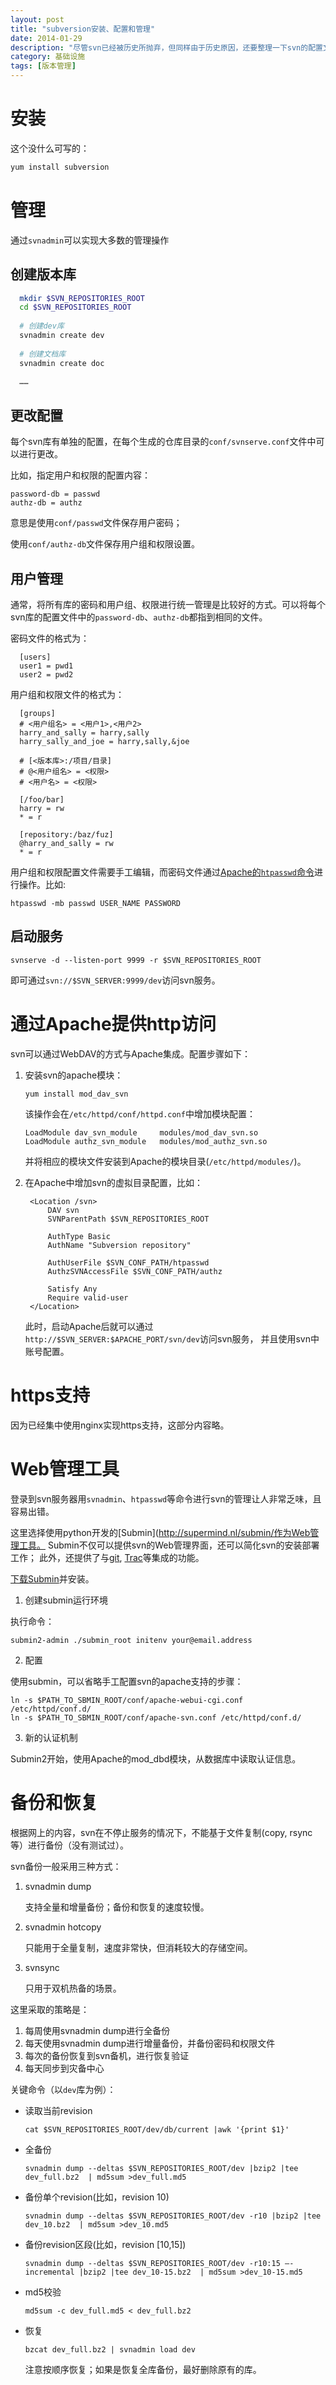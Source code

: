 ```yaml
---
layout: post
title: "subversion安装、配置和管理"
date: 2014-01-29
description: "尽管svn已经被历史所抛弃，但同样由于历史原因，还要整理一下svn的配置文档。"
category: 基础设施
tags: [版本管理]
---
```


# 安装

这个没什么可写的：

```bash
yum install subversion
```



# 管理

通过`svnadmin`可以实现大多数的管理操作

## 创建版本库

```bash
  mkdir $SVN_REPOSITORIES_ROOT
  cd $SVN_REPOSITORIES_ROOT
  
  # 创建dev库
  svnadmin create dev
  
  # 创建文档库
  svnadmin create doc
  
  ……
```

## 更改配置

每个svn库有单独的配置，在每个生成的仓库目录的`conf/svnserve.conf`文件中可以进行更改。

比如，指定用户和权限的配置内容：

```
password-db = passwd
authz-db = authz
```
意思是使用`conf/passwd`文件保存用户密码；

使用`conf/authz-db`文件保存用户组和权限设置。

## 用户管理

通常，将所有库的密码和用户组、权限进行统一管理是比较好的方式。可以将每个svn库的配置文件中的`password-db`、`authz-db`都指到相同的文件。

密码文件的格式为：

```
  [users]
  user1 = pwd1
  user2 = pwd2
```

用户组和权限文件的格式为：

```
  [groups]
  # <用户组名> = <用户1>,<用户2>
  harry_and_sally = harry,sally
  harry_sally_and_joe = harry,sally,&joe
  
  # [<版本库>:/项目/目录]
  # @<用户组名> = <权限>
  # <用户名> = <权限>
  
  [/foo/bar]
  harry = rw
  * = r
  
  [repository:/baz/fuz]
  @harry_and_sally = rw
  * = r
```

用户组和权限配置文件需要手工编辑，而密码文件通过[Apache的`htpasswd`命令](http://httpd.apache.org/docs/2.2/programs/htpasswd.html)进行操作。比如:

```
htpasswd -mb passwd USER_NAME PASSWORD
```

## 启动服务

```
svnserve -d --listen-port 9999 -r $SVN_REPOSITORIES_ROOT
```

即可通过`svn://$SVN_SERVER:9999/dev`访问svn服务。

# 通过Apache提供http访问

svn可以通过WebDAV的方式与Apache集成。配置步骤如下：

1. 安装svn的apache模块：

   `yum install mod_dav_svn`

    该操作会在`/etc/httpd/conf/httpd.conf`中增加模块配置：

   ```
   LoadModule dav_svn_module     modules/mod_dav_svn.so
   LoadModule authz_svn_module   modules/mod_authz_svn.so
   ```
   
   并将相应的模块文件安装到Apache的模块目录(`/etc/httpd/modules/`)。


2. 在Apache中增加svn的虚拟目录配置，比如：

   ```
    <Location /svn>
        DAV svn
        SVNParentPath $SVN_REPOSITORIES_ROOT

        AuthType Basic
        AuthName "Subversion repository"

        AuthUserFile $SVN_CONF_PATH/htpasswd
        AuthzSVNAccessFile $SVN_CONF_PATH/authz

        Satisfy Any
        Require valid-user
    </Location>
   ```

   此时，启动Apache后就可以通过`http://$SVN_SERVER:$APACHE_PORT/svn/dev`访问svn服务，
   并且使用svn中账号配置。

# https支持

因为已经集中使用nginx实现https支持，这部分内容略。

# Web管理工具

登录到svn服务器用`svnadmin`、`htpasswd`等命令进行svn的管理让人非常乏味，且容易出错。

这里选择使用python开发的[Submin](http://supermind.nl/submin/作为Web管理工具。
Submin不仅可以提供svn的Web管理界面，还可以简化svn的安装部署工作；
此外，还提供了与[git](http://git-scm.com/), [Trac](http://trac.edgewall.org/)等集成的功能。


[下载Submin](http://supermind.nl/submin/download.html)并安装。

1. 创建submin运行环境

执行命令：

```
submin2-admin ./submin_root initenv your@email.address
```

2. 配置

使用submin，可以省略手工配置svn的apache支持的步骤：

```
ln -s $PATH_TO_SBMIN_ROOT/conf/apache-webui-cgi.conf /etc/httpd/conf.d/
ln -s $PATH_TO_SBMIN_ROOT/conf/apache-svn.conf /etc/httpd/conf.d/
```

3. 新的认证机制

Submin2开始，使用Apache的mod_dbd模块，从数据库中读取认证信息。

# 备份和恢复

根据网上的内容，svn在不停止服务的情况下，不能基于文件复制(copy, rsync等）进行备份（没有测试过）。

svn备份一般采用三种方式：

1. svnadmin dump

   支持全量和增量备份；备份和恢复的速度较慢。

2. svnadmin hotcopy

   只能用于全量复制，速度非常快，但消耗较大的存储空间。

3. svnsync

   只用于双机热备的场景。


这里采取的策略是：

1. 每周使用svnadmin dump进行全备份
2. 每天使用svnadmin dump进行增量备份，并备份密码和权限文件
3. 每次的备份恢复到svn备机，进行恢复验证
4. 每天同步到灾备中心


关键命令（以`dev`库为例）：

- 读取当前revision

  `cat $SVN_REPOSITORIES_ROOT/dev/db/current |awk '{print $1}'`

- 全备份

  `svnadmin dump --deltas $SVN_REPOSITORIES_ROOT/dev |bzip2 |tee dev_full.bz2  | md5sum >dev_full.md5`

- 备份单个revision(比如，revision 10)

  `svnadmin dump --deltas $SVN_REPOSITORIES_ROOT/dev -r10 |bzip2 |tee dev_10.bz2  | md5sum >dev_10.md5`

- 备份revision区段(比如，revision [10,15])

  `svnadmin dump --deltas $SVN_REPOSITORIES_ROOT/dev -r10:15 –-incremental |bzip2 |tee dev_10-15.bz2  | md5sum >dev_10-15.md5`

- md5校验

  `md5sum -c dev_full.md5 < dev_full.bz2`

- 恢复

  `bzcat dev_full.bz2 | svnadmin load dev`

  注意按顺序恢复；如果是恢复全库备份，最好删除原有的库。
